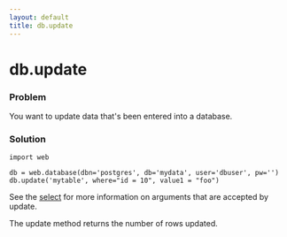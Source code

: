 ```yaml
---
layout: default
title: db.update
---
```


# db.update

### Problem

You want to update data that's been entered into a database.

### Solution

    import web

    db = web.database(dbn='postgres', db='mydata', user='dbuser', pw='')
    db.update('mytable', where="id = 10", value1 = "foo")

See the [select](/cookbook/select) for more information on arguments that are accepted by update.


The update method returns the number of rows updated.
